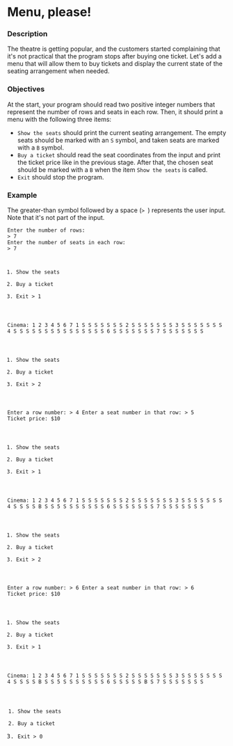 # Menu, please!
<div class="step-text">
<h3 id="description">Description</h3>
<p>The theatre is getting popular, and the customers started complaining that it's not practical that the program stops after buying one ticket. Let's add a menu that will allow them to buy tickets and display the current state of the seating arrangement when needed.</p>
<h3 id="objectives">Objectives</h3>
<p>At the start, your program should read two positive integer numbers that represent the number of rows and seats in each row. Then, it should print a menu with the following three items:</p>
<ul>
<li><code class="java">Show the seats</code> should print the current seating arrangement. The empty seats should be marked with an <code class="java">S</code> symbol, and taken seats are marked with a <code class="java">B</code> symbol.</li>
<li><code class="java">Buy a ticket</code> should read the seat coordinates from the input and print the ticket price like in the previous stage. After that, the chosen seat should be marked with a <code class="java">B</code> when the item <code class="java">Show the seats</code> is called.</li>
<li><code class="java">Exit</code> should stop the program.</li>
</ul>
<h3 id="example">Example</h3>
<p>The greater-than symbol followed by a space (<code class="java">&gt; </code>) represents the user input. Note that it's not part of the input.</p>
<pre><code class="language-no-highlight">Enter the number of rows:
&gt; 7
Enter the number of seats in each row:
&gt; 7

1. Show the seats
2. Buy a ticket
0. Exit
&gt; 1

Cinema:
  1 2 3 4 5 6 7
1 S S S S S S S
2 S S S S S S S
3 S S S S S S S
4 S S S S S S S
5 S S S S S S S
6 S S S S S S S
7 S S S S S S S

1. Show the seats
2. Buy a ticket
0. Exit
&gt; 2

Enter a row number:
&gt; 4
Enter a seat number in that row:
&gt; 5
Ticket price: $10

1. Show the seats
2. Buy a ticket
0. Exit
&gt; 1

Cinema:
  1 2 3 4 5 6 7
1 S S S S S S S
2 S S S S S S S
3 S S S S S S S
4 S S S S B S S
5 S S S S S S S
6 S S S S S S S
7 S S S S S S S

1. Show the seats
2. Buy a ticket
0. Exit
&gt; 2

Enter a row number:
&gt; 6
Enter a seat number in that row:
&gt; 6
Ticket price: $10

1. Show the seats
2. Buy a ticket
0. Exit
&gt; 1

Cinema:
  1 2 3 4 5 6 7
1 S S S S S S S
2 S S S S S S S
3 S S S S S S S
4 S S S S B S S
5 S S S S S S S
6 S S S S S B S
7 S S S S S S S

1. Show the seats
2. Buy a ticket
0. Exit
&gt; 0</code></pre>
</div>

